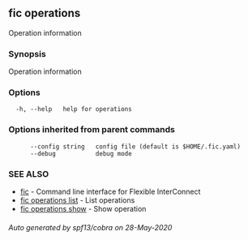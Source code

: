 ## fic operations

Operation information

### Synopsis

Operation information

### Options

```
  -h, --help   help for operations
```

### Options inherited from parent commands

```
      --config string   config file (default is $HOME/.fic.yaml)
      --debug           debug mode
```

### SEE ALSO

* [fic](fic.md)	 - Command line interface for Flexible InterConnect
* [fic operations list](fic_operations_list.md)	 - List operations
* [fic operations show](fic_operations_show.md)	 - Show operation

###### Auto generated by spf13/cobra on 28-May-2020
